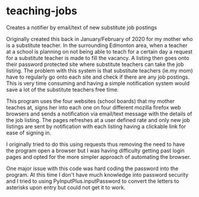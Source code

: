 # teaching-jobs
Creates a notifier by email/text of new substitute job postings

Originally created this back in January/February of 2020 for my mother who is a substitute teacher.
In the surrounding Edmonton area, when a teacher at a school is planning on not being able to teach for a certain day a request for a substitute teacher is made to fill the vacancy. A listing then goes onto their password protected site where substitute teachers can take the job listing. The problem with this system is that substitute teachers (ie.my mom) have to regularly go onto each site and check if there are any job postings. This is very time consuming and having a simple notification system would save a lot of the substitute teachers free time.

This program uses the four websites (school boards) that my mother teaches at, signs her into each one on four different mozilla firefox web browsers and sends a notification via email/text message with the details of the job listing. The pages refreshes at a user defined rate and only new job listings are sent by notification with each listing having a clickable link for ease of signing in.

I originally tried to do this using requests thus removing the need to have the program open a browser but I was having difficulty getting past login pages and opted for the more simpler approach of automating the browser.

One major issue with this code was hard coding the password into the program. At this time I don't have much knowledge into password security and I tried to using PyInputPlus.inputPassword to convert the letters to asterisks upon entry but could not get it to work. 
